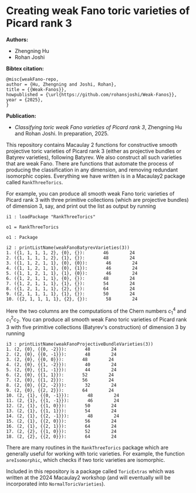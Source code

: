 # Creating weak Fano toric varieties of Picard rank 3

**Authors:**
- Zhengning Hu
- Rohan Joshi

**Bibtex citation:**
```
@misc{weakFano-repo,
author = {Hu, Zhengning and Joshi, Rohan},
title = {{Weak-Fanos}},
howpublished = {\url{https://github.com/rohansjoshi/Weak-Fanos}},
year = {2025},
}
```

**Publication:**
* *Classifying toric weak Fano varieties of Picard rank 3*, Zhengning Hu and Rohan Joshi. In preparation, 2025.

This repository contains Macaulay 2 functions for constructive smooth projective toric varieties of Picard rank 3 (either as projective bundles or Batyrev varieties), following Batyrev. We also construct all such varieties that are weak Fano. There are functions that automate the process of producing the classification in any dimension, and removing redundant isomorphic copies. Everything we have written is in a Macaulay2 package called `RankThreeTorics`.

For example, you can produce all smooth weak Fano toric varieties of Picard rank 3 with three primitive collections (which are projective bundles) of dimension 3, say, and print out the list as output by running

```
i1 : loadPackage "RankThreeTorics"

o1 = RankThreeTorics

o1 : Package

i2 : printListName(weakFanoBatyrevVarieties(3))
1. ({1, 1, 1, 1, 2}, {0}, {}):       46        24        
2. ({1, 1, 1, 1, 2}, {1}, {}):       48        24        
3. ({1, 1, 2, 1, 1}, {0}, {0}):       46        24        
4. ({1, 1, 2, 1, 1}, {0}, {1}):       46        24        
5. ({1, 1, 2, 1, 1}, {1}, {0}):       46        24        
6. ({1, 2, 1, 1, 1}, {0}, {}):       48        24        
7. ({1, 2, 1, 1, 1}, {1}, {}):       54        24        
8. ({1, 2, 1, 1, 1}, {2}, {}):       64        24        
9. ({2, 1, 1, 1, 1}, {1}, {}):       50        24        
10. ({2, 1, 1, 1, 1}, {2}, {}):       58        24    
```

Here the two columns are the computations of the Chern numbers $c_1^4$ and $c_1^2 c_2$. You can produce all smooth weak Fano toric varieties of Picard rank 3 with five primitive collections (Batyrev's construction) of dimension 3 by running

```
i3 : printListName(weakFanoProjectiveBundleVarieties(3))
1. (2, {0}, {{0, -2}}):       48        24        
2. (2, {0}, {{0, -1}}):       48        24        
3. (2, {0}, {{0, 0}}):       48        24        
4. (2, {0}, {{1, -2}}):       40        24        
5. (2, {0}, {{1, -1}}):       44        24        
6. (2, {0}, {{1, 1}}):       52        24        
7. (2, {0}, {{1, 2}}):       56        24        
8. (2, {0}, {{2, -2}}):       32        24        
9. (2, {0}, {{2, 2}}):       64        24        
10. (2, {1}, {{0, -1}}):       48        24        
11. (2, {1}, {{1, -1}}):       46        24        
12. (2, {1}, {{1, 0}}):       50        24        
13. (2, {1}, {{1, 1}}):       54        24        
14. (2, {1}, {{2, -1}}):       48        24        
15. (2, {1}, {{2, 0}}):       56        24        
16. (2, {1}, {{2, 1}}):       64        24        
17. (2, {2}, {{1, 0}}):       52        24        
18. (2, {2}, {{2, 0}}):       64        24  
```

There are many routines in the `RankThreeTorics` package which are generally useful for working with toric varieties. For example, the function `areIsomorphic`, which checks if two toric varieties are isomorphic. 

Included in this repository is a package called `ToricExtras` which was written at the 2024 Macaulay2 workshop (and will eventually will be incorporated into `NormalToricVarieties`).
